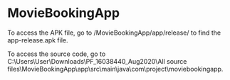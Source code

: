 # MovieBookingApp
To access the APK file, go to /MovieBookingApp/app/release/ to find the app-release.apk file.

To access the source code, go to C:\Users\User\Downloads\PF_16038440_Aug2020\All source files\MovieBookingApp\app\src\main\java\com\project\moviebookingapp\.
